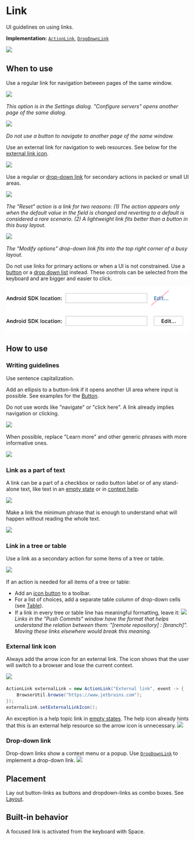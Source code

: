 <!-- Copyright 2000-2024 JetBrains s.r.o. and contributors. Use of this source code is governed by the Apache 2.0 license. -->

# Link

<link-summary>UI guidelines on using links.</link-summary>

<tldr>

**Implementation:** [`ActionLink`](%gh-ic%/platform/platform-api/src/com/intellij/ui/components/ActionLink.kt), [`DropDownLink`](%gh-ic%/platform/platform-api/src/com/intellij/ui/components/DropDownLink.kt)

</tldr>

![](01_link_example.png)

## When to use

Use a regular link for navigation between pages of the same window.

![](02_deployment_server.png)

*This option is in the Settings dialog. "Configure servers" opens another page of the same dialog.*

![](03_manage_scopes.png)

*Do not use a button to navigate to another page of the same window.*

Use an external link for navigation to web resources. See below for the [external link icon](#external-link-icon).

![](04_external_link.png)

Use a regular or [drop-down link](#drop-down-link) for secondary actions in packed or small UI areas.

![](05_action_regular_link.png)

*The "Reset" action is a link for two reasons: (1) The action appears only when the default value in the field is changed and reverting to a default is considered a rare scenario. (2) A lightweight link fits better than a button in this busy layout.*

![](06_action_dropdown.png)

*The "Modify options" drop-down link fits into the top right corner of a busy layout.*


Do <control>not</control> use links for primary actions or when a UI is not constrained.
Use a [button](button.topic) or a [drop down list](drop_down.md) instead.
These controls can be selected from the keyboard and are bigger and easier to click.

![](../../../images/ui/link/07_android_sdk.png)


## How to use

### Writing guidelines

Use sentence capitalization.

Add an ellipsis to a button-link if it opens another UI area where input is possible. See examples for the [Button](button.topic).

Do not use words like "navigate" or "click here". A link already implies navigation or clicking.

![](08_writing_1.png)

When possible, replace "Learn more" and other generic phrases with more informative ones.

![](08_writing_2.png)


### Link as a part of text
A link can be a part of a checkbox or radio button label or of any stand-alone text, like text in an [empty state](empty_state.md) or in [context help](context_help.md).

![](09_part_of_text_1.png)

Make a link the minimum phrase that is enough to understand what will happen without reading the whole text.

![](09_part_of_text_2.png)


### Link in a tree or table
Use a link as a secondary action for some items of a tree or table.

![](10_tree.png)

If an action is needed for all items of a tree or table:
* Add an [icon button](icon_button.md) to a toolbar.
* For a list of choices, add a separate table column of drop-down cells (see [Table](table.md#editing-values)).
* If a link in every tree or table line has meaningful formatting, leave it:
![](11_table.png)
*Links in the "Push Commits" window have the format that helps understand the relation between them: "[remote repository] : [branch]". Moving these links elsewhere would break this meaning.*


### External link icon
Always add the arrow icon for an external link. The icon shows that the user will switch to a browser and lose the current context.

![](04_external_link.png)

```java
ActionLink externalLink = new ActionLink("External link", event -> {
    BrowserUtil.browse("https://www.jetbrains.com");
});
externalLink.setExternalLinkIcon();
```

An exception is a help topic link in [empty states](empty_state.md). The help icon already hints that this is an external help resource so the arrow icon is unnecessary.
![](12_external_link_no_icon.png)


### Drop-down link

Drop-down links show a context menu or a popup. Use [`DropDownLink`](%gh-ic%/platform/platform-api/src/com/intellij/ui/components/DropDownLink.kt) to implement a drop-down link.
![](13_drop_down_links.png)


## Placement
Lay out button-links as buttons and dropdown-links as combo boxes. See [Layout](layout.md).


## Built-in behavior
A focused link is activated from the keyboard with <shortcut>Space</shortcut>.

